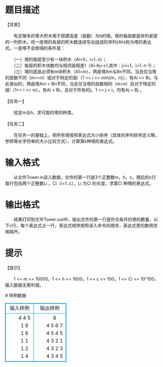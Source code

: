 # 

 
 # 题目描述 
<p>
【背景】<br><br>　　有足够多的等大积木用于搭建高度（层数）为h的塔。塔的每层都是排列紧密的一列积木。将一座塔的各层的积木数连续写出组成的序列{Ah}称为塔的表达式。一座塔不会倒塌的条件是：<br><br>　　（一）塔的每层至少有一块积木（Ai>0，i=1..n）；<br>　　（二）每层的积木块数均与相邻层相差1（Ai-Aj=±1,其中：j=i+1，i=1..n-1）；<br>　　（三）塔的底层必须有m块积木（A1=m）。两座塔Am与Bn不同，当且仅当塔的层数不同（m<>n）或对于特定的层i（1 <= i <= min{m，n}），有Ai <> Bi。与此类似的，两座塔Am < Bn不同，当且仅当塔的层数相同（m=n）且对于特定的层i（1<= i <= m），有Ai < Bi，且对于所有的j，1 <= j < i，均有Aj = Bj 。<br><br>【任务一】<br><br>　　给定m与h，求可能的塔的种类。<br><br>【任务二】<br><br>　　在任务一的基础上，把所有塔按照表达式大小排序（具体的序列排序定义略，参照等长字符串的大小比较方式），计算第k种塔的表达式。<br></p> 

 
 # 输入格式 
<p>
　　从文件Tower.in读入数据，文件的第一行是3个正整数m，h，c。随后的c行每行包括两个正整数Li ，Ci（i=1..c），Li 为Ci 的长度，求第Ci 种塔的表达式。</p> 

 
 # 输出格式 
<p>
　　结果打印到文件Tower.out中，输出文件的第一行是符合条件的塔的数量，以下c行，每个表达式占一行，表达式顺序按照读入命令的顺序，表达式里的数用空格隔开。</p> 

 
 # 提示 
<p>
【提示】<br><br>　　1 <= m <= 10000，1 <= h <= 1600，1 <= c <= 100，1 <= Ci <= 10^100，输入数据无需判错。<br></p> 
# 样例数据
<style>
        table,table tr th, table tr td { border:1px solid #0094ff; }
        table { width: 200px; min-height: 25px; line-height: 25px; text-align: center; border-collapse: collapse;}   
    </style>
<table>
	<tr>
		<td>输入样例</td>
		<td>输出样例</td>
	</tr>
<tr><td>　　4 4 5
　　1 8
　　1 6
　　1 1
　　1 2
　　1 4
</td><td>　　8
　　4 5 6 7
　　4 5 4 5
　　4 3 2 1
　　4 3 2 3
　　4 3 4 5</td></tr></table>
